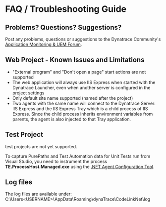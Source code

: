 # FAQ / Troubleshooting Guide

## Problems? Questions? Suggestions?

Post any problems, questions or suggestions to the Dynatrace Community's [Application Monitoring & UEM Forum](https://answers.dynatrace.com/spaces/146/index.html).
 
## Web Project - Known Issues and Limitations

* "External program" and "Don't open a page" start actions are not supported
* The web application will always use IIS Express when started with the Dynatrace Launcher, even when another server is configured in the project settings
* Only default site name supported (named after the project)
* Two agents with the same name will connect to the Dynatrace Server: IIS Express and the IIS Express Tray which is a child process of IIS Express. Since the child process inherits environment variables from parents, the agent is also injected to that Tray application.

## Test Project

test projects are not yet supported.

To capture PurePaths and Test Automation data for Unit Tests run from Visual Studio, you need to instrument the process **TE.ProcessHost.Managed.exe** using the <a href="https://community.dynatrace.com/community/display/DOCDT63/.NET+Agent+Configuration" target="_blank">.NET Agent Configuration Tool</a>.

## Log files

The log files are available under: C:\Users\<USERNAME>\AppData\Roaming\dynaTrace\CodeLinkNet\log
